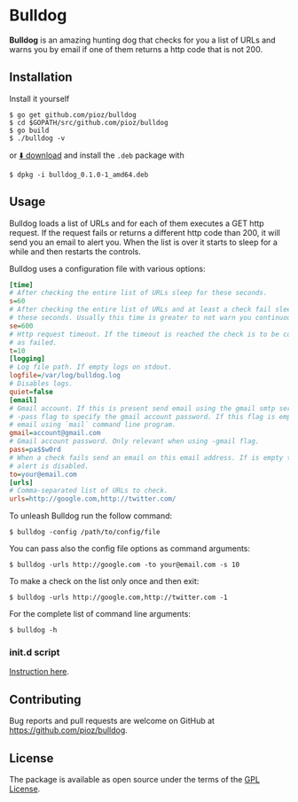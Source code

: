 # Bulldog

__Bulldog__ is an amazing hunting dog that checks for you a list of URLs and
warns you by email if one of them returns a http code that is not 200.

## Installation

Install it yourself

    $ go get github.com/pioz/bulldog
    $ cd $GOPATH/src/github.com/pioz/bulldog
    $ go build
    $ ./bulldog -v

or
[⬇️ download](https://github.com/pioz/bulldog/blob/master/deb/bulldog_0.1.0-1_amd64.deb?raw=true)
and install the `.deb` package with

    $ dpkg -i bulldog_0.1.0-1_amd64.deb

## Usage

Bulldog loads a list of URLs and for each of them executes a GET http request.
If the request fails or returns a different http code than 200, it will send you
an email to alert you. When the list is over it starts to sleep for a while and
then restarts the controls.

Bulldog uses a configuration file with various options:

```ini
[time]
# After checking the entire list of URLs sleep for these seconds.
s=60
# After checking the entire list of URLs and at least a check fail sleep for
# these seconds. Usually this time is greater to not warn you continuously.
se=600
# Http request timeout. If the timeout is reached the check is to be considered
# as failed.
t=10
[logging]
# Log file path. If empty logs on stdout.
logfile=/var/log/bulldog.log
# Disables logs.
quiet=false
[email]
# Gmail account. If this is present send email using the gmail smtp server. Use
# -pass flag to specify the gmail account password. If this flag is empty send
# email using `mail` command line program.
gmail=account@gmail.com
# Gmail account password. Only relevant when using -gmail flag.
pass=pa$$w0rd
# When a check fails send an email on this email address. If is empty the email
# alert is disabled.
to=your@email.com
[urls]
# Comma-separated list of URLs to check.
urls=http://google.com,http://twitter.com/
```

To unleash Bulldog run the follow command:

    $ bulldog -config /path/to/config/file

You can pass also the config file options as command arguments:

    $ bulldog -urls http://google.com -to your@email.com -s 10

To make a check on the list only once and then exit:

    $ bulldog -urls http://google.com,http://twitter.com -1

For the complete list of command line arguments:

    $ bulldog -h

### init.d script

[Instruction here](https://github.com/pioz/bulldog/wiki/init.d-script-for-Debian).

## Contributing

Bug reports and pull requests are welcome on GitHub at https://github.com/pioz/bulldog.

## License

The package is available as open source under the terms of the [GPL License](https://github.com/pioz/bulldog/blob/master/LICENSE).